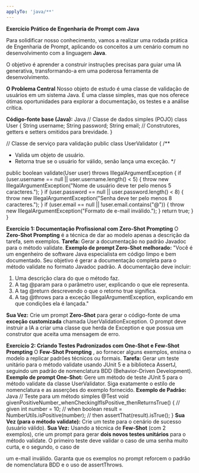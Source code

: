 ```yaml
---
applyTo: 'java/**'
---
```


**Exercício Prático de Engenharia de Prompt com Java**

Para solidificar nosso conhecimento, vamos a realizar uma rodada prática de
Engenharia de Prompt, aplicando os conceitos a um cenário comum no
desenvolvimento com a linguagem **Java**.

O objetivo é aprender a construir instruções precisas para guiar uma IA
generativa, transformando-a em uma poderosa ferramenta de
desenvolvimento.

**O Problema Central**
Nosso objeto de estudo é uma classe de validação de usuários em um sistema
Java. É uma classe simples, mas que nos oferece ótimas oportunidades para
explorar a documentação, os testes e a análise crítica.

**Código-fonte base (Java):**
Java
// Classe de dados simples (POJO)
class User {
String username;
String password;
String email;
// Construtores, getters e setters omitidos para brevidade.
}

// Classe de serviço para validação
public class UserValidator {
/**
* Valida um objeto de usuário.
* Retorna true se o usuário for válido, senão lança uma exceção.
*/


public boolean validate(User user) throws IllegalArgumentException {
if (user.username == null || user.username.length() < 5) {
throw new IllegalArgumentException("Nome de usuário deve ter pelo
menos 5 caracteres.");
}
if (user.password == null || user.password.length() < 8) {
throw new IllegalArgumentException("Senha deve ter pelo menos 8
caracteres.");
}
if (user.email == null || !user.email.contains("@")) {
throw new IllegalArgumentException("Formato de e-mail inválido.");
}
return true;
}
}

**Exercício 1: Documentação Profissional com Zero-Shot Prompting**
O **Zero-Shot Prompting** é a técnica de dar ao modelo apenas a descrição da
tarefa, sem exemplos.
**Tarefa:** Gerar a documentação no padrão Javadoc para o método validate.
**Exemplo de prompt Zero-Shot melhorado:**
"Você é um engenheiro de software Java especialista em código limpo e bem
documentado. Seu objetivo é gerar a documentação completa para o método
validate no formato Javadoc padrão. A documentação deve incluir:

1. Uma descrição clara do que o método faz.
2. A tag @param para o parâmetro user, explicando o que ele representa.
3. A tag @return descrevendo o que o retorno true significa.
4. A tag @throws para a exceção IllegalArgumentException, explicando em
    que condições ela é lançada."


**Sua Vez:** Crie um prompt **Zero-Shot** para gerar o código-fonte de uma
**exceção customizada** chamada UserValidationException. O prompt deve
instruir a IA a criar uma classe que herda de Exception e que possua um
construtor que aceita uma mensagem de erro.

**Exercício 2: Criando Testes Padronizados com One-Shot e Few-Shot
Prompting**
O **Few-Shot Prompting** , ao fornecer alguns exemplos, ensina o modelo a
replicar padrões técnicos ou formais.
**Tarefa:** Gerar um teste unitário para o método validate usando JUnit 5 e a
biblioteca AssertJ, seguindo um padrão de nomenclatura BDD (Behavior-Driven
Development).
**Exemplo de prompt One-Shot:**
Gere um método de teste JUnit 5 para o método validate da classe
UserValidator. Siga exatamente o estilo de nomenclatura e as asserções do
exemplo fornecido.
**Exemplo de Padrão:**
Java
// Teste para um método simples
@Test
void givenPositiveNumber_whenCheckingIfIsPositive_thenReturnsTrue() {
// given
int number = 10;
// when
boolean result = NumberUtils.isPositive(number);
// then
assertThat(result).isTrue();
}
**Sua Vez (para o método validate):** Crie um teste para o cenário de sucesso
(usuário válido).
**Sua Vez:** Usando a técnica de **Few-Shot** (com 2 exemplos), crie um prompt
para gerar **dois novos testes unitários** para o método validate. O primeiro
teste deve validar o caso de uma senha muito curta, e o segundo, o caso de


um e-mail inválido. Garanta que os exemplos no prompt reforcem o padrão de
nomenclatura BDD e o uso de assertThrows.
